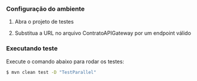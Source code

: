### Configuração do ambiente


1. Abra o projeto de testes

2. Substitua a URL no arquivo ContratoAPIGateway por um endpoint válido


### Executando teste

Execute o comando abaixo para rodar os testes:
```sh
$ mvn clean test -D "TestParallel"
```


